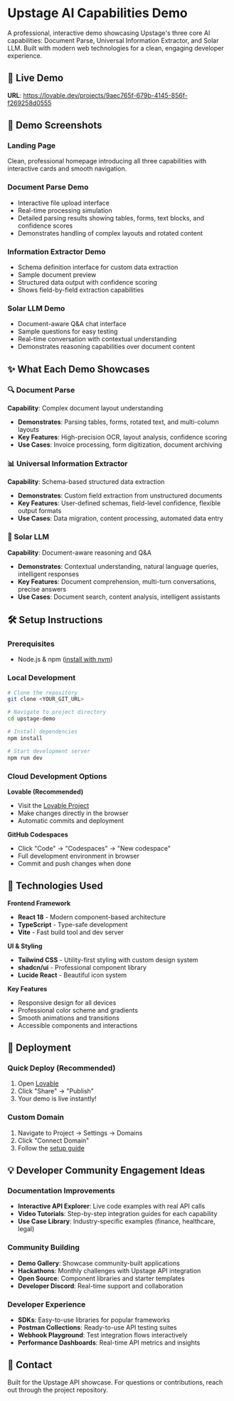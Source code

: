 # Upstage AI Capabilities Demo

A professional, interactive demo showcasing Upstage's three core AI capabilities: Document Parse, Universal Information Extractor, and Solar LLM. Built with modern web technologies for a clean, engaging developer experience.

## 🚀 Live Demo

**URL**: https://lovable.dev/projects/9aec765f-679b-4145-856f-f269258d0555

## 📸 Demo Screenshots

### Landing Page
Clean, professional homepage introducing all three capabilities with interactive cards and smooth navigation.

### Document Parse Demo
- Interactive file upload interface
- Real-time processing simulation  
- Detailed parsing results showing tables, forms, text blocks, and confidence scores
- Demonstrates handling of complex layouts and rotated content

### Information Extractor Demo
- Schema definition interface for custom data extraction
- Sample document preview
- Structured data output with confidence scoring
- Shows field-by-field extraction capabilities

### Solar LLM Demo
- Document-aware Q&A chat interface
- Sample questions for easy testing
- Real-time conversation with contextual understanding
- Demonstrates reasoning capabilities over document content

## ✨ What Each Demo Showcases

### 🔍 Document Parse
**Capability**: Complex document layout understanding
- **Demonstrates**: Parsing tables, forms, rotated text, and multi-column layouts
- **Key Features**: High-precision OCR, layout analysis, confidence scoring
- **Use Cases**: Invoice processing, form digitization, document archiving

### 📊 Universal Information Extractor  
**Capability**: Schema-based structured data extraction
- **Demonstrates**: Custom field extraction from unstructured documents
- **Key Features**: User-defined schemas, field-level confidence, flexible output formats
- **Use Cases**: Data migration, content processing, automated data entry

### 🧠 Solar LLM
**Capability**: Document-aware reasoning and Q&A
- **Demonstrates**: Contextual understanding, natural language queries, intelligent responses
- **Key Features**: Document comprehension, multi-turn conversations, precise answers
- **Use Cases**: Document search, content analysis, intelligent assistants

## 🛠 Setup Instructions

### Prerequisites
- Node.js & npm ([install with nvm](https://github.com/nvm-sh/nvm#installing-and-updating))

### Local Development
```bash
# Clone the repository
git clone <YOUR_GIT_URL>

# Navigate to project directory  
cd upstage-demo

# Install dependencies
npm install

# Start development server
npm run dev
```

### Cloud Development Options

**Lovable (Recommended)**
- Visit the [Lovable Project](https://lovable.dev/projects/9aec765f-679b-4145-856f-f269258d0555)
- Make changes directly in the browser
- Automatic commits and deployment

**GitHub Codespaces**
- Click "Code" → "Codespaces" → "New codespace"
- Full development environment in browser
- Commit and push changes when done

## 🔧 Technologies Used

**Frontend Framework**
- **React 18** - Modern component-based architecture
- **TypeScript** - Type-safe development
- **Vite** - Fast build tool and dev server

**UI & Styling**  
- **Tailwind CSS** - Utility-first styling with custom design system
- **shadcn/ui** - Professional component library
- **Lucide React** - Beautiful icon system

**Key Features**
- Responsive design for all devices
- Professional color scheme and gradients
- Smooth animations and transitions
- Accessible components and interactions

## 🚀 Deployment

### Quick Deploy (Recommended)
1. Open [Lovable](https://lovable.dev/projects/9aec765f-679b-4145-856f-f269258d0555)
2. Click "Share" → "Publish"
3. Your demo is live instantly!

### Custom Domain
1. Navigate to Project → Settings → Domains
2. Click "Connect Domain"
3. Follow the [setup guide](https://docs.lovable.dev/tips-tricks/custom-domain#step-by-step-guide)

## 💡 Developer Community Engagement Ideas

### Documentation Improvements
- **Interactive API Explorer**: Live code examples with real API calls
- **Video Tutorials**: Step-by-step integration guides for each capability
- **Use Case Library**: Industry-specific examples (finance, healthcare, legal)

### Community Building
- **Demo Gallery**: Showcase community-built applications
- **Hackathons**: Monthly challenges with Upstage API integration
- **Open Source**: Component libraries and starter templates
- **Developer Discord**: Real-time support and collaboration

### Developer Experience  
- **SDKs**: Easy-to-use libraries for popular frameworks
- **Postman Collections**: Ready-to-use API testing suites
- **Webhook Playground**: Test integration flows interactively
- **Performance Dashboards**: Real-time API metrics and insights

## 📧 Contact

Built for the Upstage API showcase. For questions or contributions, reach out through the project repository.
